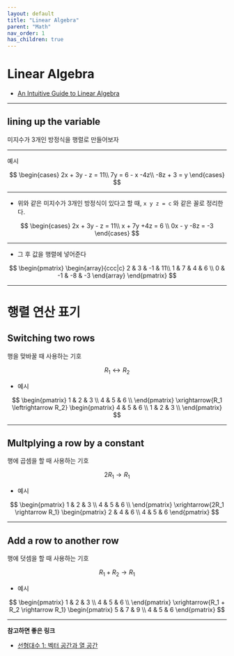 ```yaml
---
layout: default
title: "Linear Algebra"
parent: "Math"
nav_order: 1
has_children: true
---
```


# Linear Algebra

- [An Intuitive Guide to Linear Algebra](https://betterexplained.com/articles/linear-algebra-guide/)

---

## lining up the variable
미지수가 3개인 방정식을 행렬로 만들어보자

---

예시

$$
\begin{cases}
2x + 3y - z = 11\\
7y = 6 - x -4z\\
-8z + 3 = y
\end{cases}
$$

---

- 위와 같은 미지수가 3개인 방정식이 있다고 할 때,
`x y z = c` 와 같은 꼴로 정리한다.

$$
\begin{cases}
2x + 3y - z = 11\\
x + 7y +4z = 6 \\
0x - y -8z = -3
\end{cases}
$$

---

- 그 후 값을 행렬에 넣어준다

$$
\begin{pmatrix}
\begin{array}{ccc|c}
2 & 3 & -1 & 11\\
1 & 7 & 4 & 6 \\
0 & -1 & -8 & -3
\end{array}
\end{pmatrix}
$$

---

# 행렬 연산 표기
## Switching two rows
행을 맞바꿀 때 사용하는 기호

$$ {R_1 \leftrightarrow R_2} $$

- 예시

$$
\begin{pmatrix}
1 & 2 & 3 \\
4 & 5 & 6 \\
\end{pmatrix}
\xrightarrow{R_1 \leftrightarrow R_2}
\begin{pmatrix}
4 & 5 & 6 \\
1 & 2 & 3 \\
\end{pmatrix}
$$

---

## Multplying a row by a constant
행에 곱셈을 할 때 사용하는 기호

$$ {2R_1 \rightarrow R_1} $$

- 예시

$$
\begin{pmatrix}
1 & 2 & 3 \\
4 & 5 & 6 \\
\end{pmatrix}
\xrightarrow{2R_1 \rightarrow R_1}
\begin{pmatrix}
2 & 4 & 6 \\
4 & 5 & 6
\end{pmatrix}
$$

---

## Add a row to another row
행에 덧셈을 할 때 사용하는 기호

$$ {R_1 + R_2 \rightarrow R_1} $$

- 예시

$$
\begin{pmatrix}
1 & 2 & 3 \\
4 & 5 & 6 \\
\end{pmatrix}
\xrightarrow{R_1 + R_2 \rightarrow R_1}
\begin{pmatrix}
5 & 7 & 9 \\
4 & 5 & 6
\end{pmatrix}
$$

---

**참고하면 좋은 링크**
- [선형대수 1: 벡터 공간과 열 공간](https://ai.plainenglish.io/linear-algebra-1-vector-spaces-and-the-columnspace-8c7c61943549)